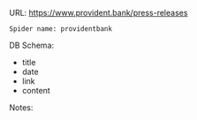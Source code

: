 URL: https://www.provident.bank/press-releases

    Spider name: providentbank

DB Schema:
- title
- date
- link
- content

Notes: